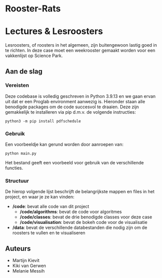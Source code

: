 # Rooster-Rats

# Lectures & Lesroosters

Lesroosters, of roosters in het algemeen, zijn buitengewoon lastig goed in te richten. In deze case moet een weekrooster gemaakt worden voor een vakkenlijst op Science Park.

## Aan de slag

### Vereisten

Deze codebase is volledig geschreven in Python 3.9.13 en we gaan ervan uit dat er een Proglab environment aanwezig is. Hieronder staan alle benodigde packages om de code succesvol te draaien. Deze zijn gemakkelijk te installeren via pip d.m.v. de volgende instructies:

```
python3 -m pip install pdfschedule
```

### Gebruik

Een voorbeeldje kan gerund worden door aanroepen van:

```
python main.py
```

Het bestand geeft een voorbeeld voor gebruik van de verschillende functies.

### Structuur

De hierop volgende lijst beschrijft de belangrijkste mappen en files in het project, en waar je ze kan vinden:

- **/code**: bevat alle code van dit project
  - **/code/algorithms**: bevat de code voor algoritmes
  - **/code/classes**: bevat de drie benodigde classes voor deze case
  - **/code/visualisation**: bevat de bokeh code voor de visualisatie
- **/data**: bevat de verschillende databestanden die nodig zijn om de roosters te vullen en te visualiseren

## Auteurs
- Martijn Kievit
- Kiki van Gerwen
- Melanie Messih
